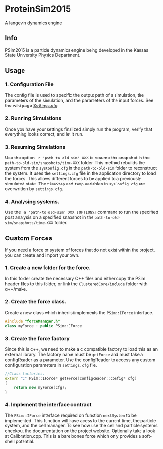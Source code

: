 # ProteinSim2015
A langevin dynamics engine

## Info

PSim2015 is a particle dynamics engine being developed in the Kansas State University Physics Department. 

## Usage

### 1. Configuration File

The config file is used to specific the output path of a simulation, the parameters of the simulation, and the parameters of the input forces. See the wiki page [Settings.cfg](../../wiki/Settings.cfg)

### 2. Running Simulations

Once you have your settings finalized simply run the program, verify that everything looks correct, and let it run.

### 3. Resuming Simulations

Use the option `-r 'path-to-old-sim' XXX` to resume the snapshot in the `path-to-old-sim/snapshots/time-XXX` folder. This method rebuilds the system from the `sysConfig.cfg` in the `path-to-old-sim` folder to reconstruct the system. It uses the `settings.cfg` file in the application directory to load the forces. This allows different forces to be applied to a previously simulated state. The `timeStep` and `temp` variables in `sysConfig.cfg` are overwritten by `settings.cfg`.

### 4. Analysing systems.

Use the `-a 'path-to-old-sim' XXX [OPTIONS]` command to run the specified post analysis on a specified snapshot in the `path-to-old-sim/snapshots/time-XXX` folder.

## Custom Forces

If you need a force or system of forces that do not exist within the project, you can create and import your own.

### 1. Create a new folder for the force.

In this folder create the necessary C++ files and either copy the PSim header files to this folder, or link the `ClusteredCore/include` folder with g++/make.

### 2. Create the force class.

Create a new class which inherits/implements the `PSim::IForce` interface.
```cpp
#include "forceManager.h"
class myForce : public PSim::IForce
```
### 3. Create the force factory.

Since this is c++, we need to make a c compatible factory to load this as an external library. The factory name must be `getForce` and must take a configReader as a parameter. Use the configReader to access any custom configuration parameters in `settings.cfg` file.

```cpp
//Class factories.
extern "C" PSim::IForce* getForce(configReader::config* cfg)
{
	return new myForce(cfg);
}
```

### 4. Implement the interface contract

The `PSim::IForce` interface required on function `nextSystem` to be implemented. This function will have acess to the current time, the particle system, and the cell manager. To see how use the cell and particle systems checkout the documentation on the project website. Optionally take a look at Calibration.cpp. This is a bare bones force which only provides a soft-shell potential.
